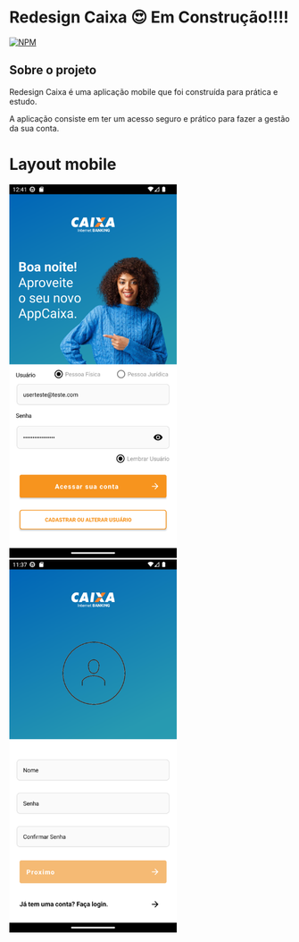 # Redesign Caixa 😍  Em Construção!!!!
[![NPM](https://img.shields.io/github/license/JhonatanNeves/appCaixa)](https://github.com/JhonatanNeves/appCaixa/blob/master/LICENCE)



## Sobre o projeto

Redesign Caixa é uma aplicação mobile que foi construída para prática e estudo. 

A aplicação consiste em ter um acesso seguro e prático para fazer a gestão da sua conta.

# Layout mobile
<div aling="left">
<img src="https://github.com/JhonatanNeves/appCaixa/blob/master/app/src/main/res/drawable/login1.png" width="300px">
<img src="https://github.com/JhonatanNeves/appCaixa/blob/master/app/src/main/res/drawable/register_login.png" width="300px">
</div>
